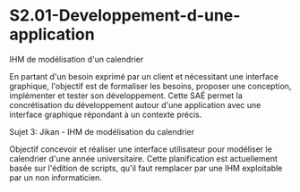 # S2.01-Developpement-d-une-application
IHM de modélisation d'un calendrier

En partant d'un besoin exprimé par un client et nécessitant une interface graphique, l'objectif est de formaliser les besoins, proposer une conception, implémenter et tester son développement. Cette SAÉ permet la concrétisation du développement autour d'une application avec une interface graphique répondant à un contexte précis.

Sujet 3: Jikan - IHM de modélisation du calendrier

Objectif concevoir et réaliser une interface utilisateur pour modéliser le calendrier d'une année universitaire. Cette planification est actuellement basée sur l'édition de scripts, qu'il faut remplacer par une IHM exploitable par un non informaticien.
